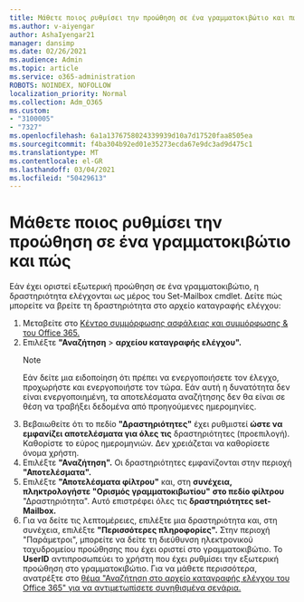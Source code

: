 ```yaml
---
title: Μάθετε ποιος ρυθμίσει την προώθηση σε ένα γραμματοκιβώτιο και πώς
ms.author: v-aiyengar
author: AshaIyengar21
manager: dansimp
ms.date: 02/26/2021
ms.audience: Admin
ms.topic: article
ms.service: o365-administration
ROBOTS: NOINDEX, NOFOLLOW
localization_priority: Normal
ms.collection: Adm_O365
ms.custom:
- "3100005"
- "7327"
ms.openlocfilehash: 6a1a1376758024339939d10a7d17520faa8505ea
ms.sourcegitcommit: f4ba304b92ed01e35273ecda67e9dc3ad9d475c1
ms.translationtype: MT
ms.contentlocale: el-GR
ms.lasthandoff: 03/04/2021
ms.locfileid: "50429613"
---
```

# <a name="find-out-who-set-up-forwarding-on-a-mailbox-and-how"></a>Μάθετε ποιος ρυθμίσει την προώθηση σε ένα γραμματοκιβώτιο και πώς

Εάν έχει οριστεί εξωτερική προώθηση σε ένα γραμματοκιβώτιο, η δραστηριότητα ελέγχονται ως μέρος του Set-Mailbox cmdlet. Δείτε πώς μπορείτε να βρείτε τη δραστηριότητα στο αρχείο καταγραφής ελέγχου:

1. Μεταβείτε στο [Κέντρο συμμόρφωσης ασφάλειας και συμμόρφωσης & του Office 365.](https://go.microsoft.com/fwlink/p/?linkid=2077143)
1. Επιλέξτε **"Αναζήτηση** >  **αρχείου καταγραφής ελέγχου".**
    > [!NOTE]
    > Εάν δείτε μια ειδοποίηση ότι πρέπει να ενεργοποιήσετε τον έλεγχο, προχωρήστε και ενεργοποιήστε τον τώρα. Εάν αυτή η δυνατότητα δεν είναι ενεργοποιημένη, τα αποτελέσματα αναζήτησης δεν θα είναι σε θέση να τραβήξει δεδομένα από προηγούμενες ημερομηνίες.
1. Βεβαιωθείτε ότι το πεδίο **"Δραστηριότητες"** έχει ρυθμιστεί **ώστε να εμφανίζει αποτελέσματα για όλες τις** δραστηριότητες (προεπιλογή). Καθορίστε το εύρος ημερομηνιών. Δεν χρειάζεται να καθορίσετε όνομα χρήστη.
1. Επιλέξτε **"Αναζήτηση".** Οι δραστηριότητες εμφανίζονται στην περιοχή **"Αποτελέσματα".**
1. Επιλέξτε **"Αποτελέσματα φίλτρου"** και, στη **συνέχεια, πληκτρολογήστε "Ορισμός γραμματοκιβωτίου"** **στο πεδίο φίλτρου** "Δραστηριότητα". Αυτό επιστρέφει όλες τις **δραστηριότητες set-Mailbox.**
1. Για να δείτε τις λεπτομέρειες, επιλέξτε μια δραστηριότητα και, στη συνέχεια, επιλέξτε **"Περισσότερες πληροφορίες".** Στην περιοχή "Παράμετροι", μπορείτε να δείτε τη διεύθυνση ηλεκτρονικού ταχυδρομείου προώθησης που έχει οριστεί στο γραμματοκιβώτιο.  Το **UserID** αντιπροσωπεύει το χρήστη που έχει ρυθμίσει την εξωτερική προώθηση στο γραμματοκιβώτιο.
Για να μάθετε περισσότερα, ανατρέξτε στο [θέμα "Αναζήτηση στο αρχείο καταγραφής ελέγχου του Office 365" για να αντιμετωπίσετε συνηθισμένα σενάρια.](https://go.microsoft.com/fwlink/?linkid=2103944)